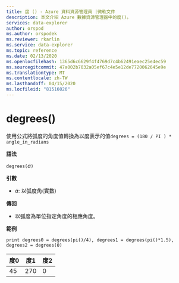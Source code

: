 ```yaml
---
title: 度 () - Azure 資料資源管理員 |微軟文件
description: 本文介紹 Azure 數據資源管理器中的度()。
services: data-explorer
author: orspod
ms.author: orspodek
ms.reviewer: rkarlin
ms.service: data-explorer
ms.topic: reference
ms.date: 02/13/2020
ms.openlocfilehash: 1365d6c6629f4f4769d7c4b62491eaec25e4ec59
ms.sourcegitcommit: 47a002b7032a05ef67c4e5e12de7720062645e9e
ms.translationtype: MT
ms.contentlocale: zh-TW
ms.lasthandoff: 04/15/2020
ms.locfileid: "81516026"
---
```

# <a name="degrees"></a>degrees()

使用公式將弧度的角度值轉換為以度表示的值`degrees = (180 / PI ) * angle_in_radians`

**語法**

`degrees(`*a*`)`

**引數**

* *a*: 以弧度角(實數)

**傳回**

* 以弧度為單位指定角度的相應角度。 

**範例**

```kusto
print degrees0 = degrees(pi()/4), degrees1 = degrees(pi()*1.5), degrees2 = degrees(0)

```

|度0|度1|度2|
|---|---|---|
|45|270|0|
